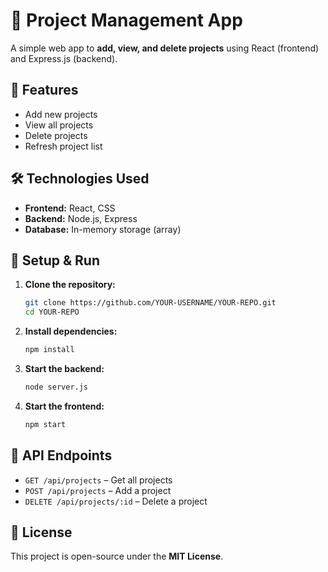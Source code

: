 # 📌 Project Management App  

A simple web app to **add, view, and delete projects** using React (frontend) and Express.js (backend).  

## 🚀 Features  

- Add new projects  
- View all projects  
- Delete projects  
- Refresh project list  

## 🛠️ Technologies Used  

- **Frontend:** React, CSS  
- **Backend:** Node.js, Express  
- **Database:** In-memory storage (array)  

## 🔧 Setup & Run  

1. **Clone the repository:**  
   ```bash
   git clone https://github.com/YOUR-USERNAME/YOUR-REPO.git
   cd YOUR-REPO
   ```  
   
2. **Install dependencies:**  
   ```bash
   npm install
   ```  

3. **Start the backend:**  
   ```bash
   node server.js
   ```  

4. **Start the frontend:**  
   ```bash
   npm start
   ```  

## 📌 API Endpoints  

- `GET /api/projects` – Get all projects  
- `POST /api/projects` – Add a project  
- `DELETE /api/projects/:id` – Delete a project  

## 📄 License  

This project is open-source under the **MIT License**.  


